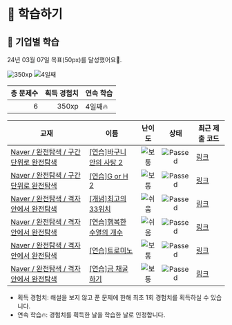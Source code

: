# 📖 학습하기

## 🚀 기업별 학습
24년 03월 07일 목표(50px)를 달성했어요🥳.

![350xp](https://img.shields.io/badge/EXP-350xp-%235cb85c.svg?for-the-badge)
![4일째](https://img.shields.io/badge/연속학습-4일째-%23E34F26.svg?for-the-badge)

|총 문제수|획득 경험치|연속 학습|
|---:|---:|---|
6|350xp|4일째🔥|

|교재|이름|난이도|상태|최근 제출 코드|
|---|---|:---:|:---:|---|
|[Naver / 완전탐색 / 구간 단위로 완전탐색](https://www.codetree.ai/missions?missionId=14)|[[연습]바구니 안의 사탕 2](https://www.codetree.ai/missions/14/problems/candy-in-the-basket-2)|![보통][medium]|![Passed][passed]|[링크](https://github.com/maxbort/codetree-TILs/blob/main/240307/%EB%B0%94%EA%B5%AC%EB%8B%88%20%EC%95%88%EC%9D%98%20%EC%82%AC%ED%83%95%202/candy-in-the-basket-2.py)|
|[Naver / 완전탐색 / 구간 단위로 완전탐색](https://www.codetree.ai/missions?missionId=14)|[[연습]G or H 2](https://www.codetree.ai/missions/14/problems/G-or-H-2)|![보통][medium]|![Passed][passed]|[링크](https://github.com/maxbort/codetree-TILs/blob/main/240307/G%20or%20H%202/G-or-H-2.py)|
|[Naver / 완전탐색 / 격자 안에서 완전탐색](https://www.codetree.ai/missions?missionId=14)|[[개념]최고의 33위치](https://www.codetree.ai/missions/14/problems/best-place-of-33)|![쉬움][easy]|![Passed][passed]|[링크](https://github.com/maxbort/codetree-TILs/blob/main/240307/%EC%B5%9C%EA%B3%A0%EC%9D%98%2033%EC%9C%84%EC%B9%98/best-place-of-33.py)|
|[Naver / 완전탐색 / 격자 안에서 완전탐색](https://www.codetree.ai/missions?missionId=14)|[[연습]행복한 수열의 개수](https://www.codetree.ai/missions/14/problems/number-of-happy-sequence)|![쉬움][easy]|![Passed][passed]|[링크](https://github.com/maxbort/codetree-TILs/blob/main/240307/%ED%96%89%EB%B3%B5%ED%95%9C%20%EC%88%98%EC%97%B4%EC%9D%98%20%EA%B0%9C%EC%88%98/number-of-happy-sequence.py)|
|[Naver / 완전탐색 / 격자 안에서 완전탐색](https://www.codetree.ai/missions?missionId=14)|[[연습]트로미노](https://www.codetree.ai/missions/14/problems/tromino)|![보통][medium]|![Passed][passed]|[링크](https://github.com/maxbort/codetree-TILs/blob/main/240307/%ED%8A%B8%EB%A1%9C%EB%AF%B8%EB%85%B8/tromino.py)|
|[Naver / 완전탐색 / 격자 안에서 완전탐색](https://www.codetree.ai/missions?missionId=14)|[[연습]금 채굴하기](https://www.codetree.ai/missions/14/problems/gold-mining)|![보통][medium]|![Passed][passed]|[링크](https://github.com/maxbort/codetree-TILs/blob/main/240307/%EA%B8%88%20%EC%B1%84%EA%B5%B4%ED%95%98%EA%B8%B0/gold-mining.py)|


* 획득 경험치: 해설을 보지 않고 푼 문제에 한해 최초 1회 경험치를 획득하실 수 있습니다.
* 연속 학습🔥: 경험치를 획득한 날을 학습한 날로 인정합니다.










[b5]: https://img.shields.io/badge/Bronze_5-%235D3E31.svg
[b4]: https://img.shields.io/badge/Bronze_4-%235D3E31.svg
[b3]: https://img.shields.io/badge/Bronze_3-%235D3E31.svg
[b2]: https://img.shields.io/badge/Bronze_2-%235D3E31.svg
[b1]: https://img.shields.io/badge/Bronze_1-%235D3E31.svg
[s5]: https://img.shields.io/badge/Silver_5-%23394960.svg
[s4]: https://img.shields.io/badge/Silver_4-%23394960.svg
[s3]: https://img.shields.io/badge/Silver_3-%23394960.svg
[s2]: https://img.shields.io/badge/Silver_2-%23394960.svg
[s1]: https://img.shields.io/badge/Silver_1-%23394960.svg
[g5]: https://img.shields.io/badge/Gold_5-%23FFC433.svg
[g4]: https://img.shields.io/badge/Gold_4-%23FFC433.svg
[g3]: https://img.shields.io/badge/Gold_3-%23FFC433.svg
[g2]: https://img.shields.io/badge/Gold_2-%23FFC433.svg
[g1]: https://img.shields.io/badge/Gold_1-%23FFC433.svg
[p5]: https://img.shields.io/badge/Platinum_5-%2376DDD8.svg
[p4]: https://img.shields.io/badge/Platinum_4-%2376DDD8.svg
[p3]: https://img.shields.io/badge/Platinum_3-%2376DDD8.svg
[p2]: https://img.shields.io/badge/Platinum_2-%2376DDD8.svg
[p1]: https://img.shields.io/badge/Platinum_1-%2376DDD8.svg
[passed]: https://img.shields.io/badge/Passed-%23009D27.svg
[failed]: https://img.shields.io/badge/Failed-%23D24D57.svg
[easy]: https://img.shields.io/badge/쉬움-%235cb85c.svg?for-the-badge
[medium]: https://img.shields.io/badge/보통-%23FFC433.svg?for-the-badge
[hard]: https://img.shields.io/badge/어려움-%23D24D57.svg?for-the-badge